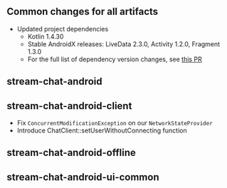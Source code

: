 ## Common changes for all artifacts
- Updated project dependencies
    - Kotlin 1.4.30
    - Stable AndroidX releases: LiveData 2.3.0, Activity 1.2.0, Fragment 1.3.0
    - For the full list of dependency version changes, see [this PR](https://github.com/GetStream/stream-chat-android/pull/1383)

## stream-chat-android

## stream-chat-android-client
- Fix `ConcurrentModificationException` on our `NetworkStateProvider`
- Introduce ChatClient::setUserWithoutConnecting function

## stream-chat-android-offline

## stream-chat-android-ui-common
